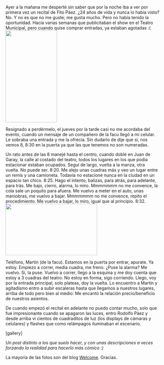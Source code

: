 <html><body><p>Ayer a la mañana me desperté sin saber que por la noche iba a ver por primera vez un recital de Fito Páez. ¿24 años de vida y nunca lo había visto? No. Y no es que no me guste; me gusta mucho. Pero no había tenido la oportunidad. Hacía varias semanas que publicitaban el show en el Teatro Municipal, pero cuando quise comprar entradas, ya estaban agotadas :(<a href="/wp-content/uploads/2009/06/dsc02954_filtered.jpg"><img class="alignright size-medium wp-image-1657" title="dsc02954_filtered" src="/wp-content/uploads/2009/06/dsc02954_filtered-168x300.jpg" alt="" width="168" height="300"></a>

Resignado a perdérmelo, el jueves por la tarde casi no me acordaba del evento, cuando un mensaje de un compañero de la facu llegó a mi celular. Le sobraba una entrada y me la ofrecía. Sin dudarlo de dije que si, nos vemos 8, 8:30 en la puerta ya que las que tenemos no son numeradas.

Un rato antes de las 8 manejé hasta el centro, cuando doblé en Juan de Garay, la calle al costado del teatro, todos los lugares en los que podía estacionar estaban ocupados. Seguí de largo, vuelta a la manza, otra vuelta. No puede ser. 8:20. Me alejo unas cuadras más y veo un lugar entre un remís y una camioneta. Todavía no estacioné nunca en la ciudad en un espacio tan chico. 8:25. Hago el intento; balizas, para atrás, para adelante, para trás. Me bajo, cierro, alarma, lo miro. Mmmmmmm no me convence, la cola sale un poquito para afuera. Me vuelvo a meter en el auto, unas maniobras, me vuelvo a bajar.  Mmmmmmm no me convence, repito el procedimiento. Me vuelvo a bajar, lo miro, igual que al principio. 8:32.<a href="/wp-content/uploads/2009/06/dsc02961_filtered.jpg"><img class="aligncenter size-medium wp-image-1658" title="dsc02961_filtered" src="/wp-content/uploads/2009/06/dsc02961_filtered-300x168.jpg" alt="" width="300" height="168"></a>

Teléfono, Martín (de la facu). Estamos en la puerta por entrar, apurate. Ya estoy. Empiezo a correr, media cuadra, me freno. ¿Puse la alarma? Me vuelvo. Si, la puse. Vuelvo a correr, llego a la esquina y me doy cuenta que estoy a 3 cuadras del teatro. No estoy en forma, sigo corriendo. Llego, voy por la entrada principal, solo plateas, doy la vuelta. Lo encuentro a Martín y agitadísmo entro a subir escaleras hasta que llegamos a nuestros lugares, arriba de todo pero bien al medio: Me encantó la relación precio/beneficio de nuestros asientos.

De cuando empezó el recital en adelante no puedo contar mucho, solo que fue impresionante cuando se apagaron las luces, entro Rodolfo Páez y desde arriba vi cientos de cuadraditos de luz (los displays de cámaras y celulares) y flashes que como relámpagos iluminaban el escenario.

[gallery]

<em>Un post distinto a los que suelo hacer, y con unas descripciones a veces forzando la realidad para hacerlo más cómico :)</em>

La mayoría de las fotos son del blog <a title="Fito" href="http://ocio-pub.blogspot.com/2009/06/fito-paez-en-santa-fe-246-teatro.html" target="_blank">Welcome</a>. Gracias.</p></body></html>
